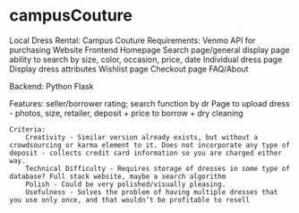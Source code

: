 # campusCouture
Local Dress Rental: Campus Couture
	Requirements:
		Venmo API for purchasing
		Website
			Frontend
				Homepage
				Search page/general display page
ability to search by size, color, occasion, price, date
Individual dress page
	Display dress attributes 
				Wishlist page
				Checkout page
				FAQ/About
				
Backend: Python Flask
 
Features: seller/borrower rating; search function by dr
Page to upload dress - photos, size, retailer, deposit + price to borrow + dry cleaning


	Criteria:
		Creativity - Similar version already exists, but without a crowdsourcing or karma element to it. Does not incorporate any type of deposit - collects credit card information so you are charged either way. 
		Technical Difficulty - Requires storage of dresses in some type of database? Full stack website, maybe a search algorithm 
		Polish - Could be very polished/visually pleasing. 
		Usefulness - Solves the problem of having multiple dresses that you use only once, and that wouldn’t be profitable to resell
